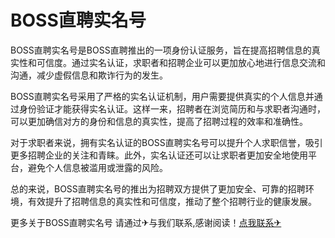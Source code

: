 # BOSS直聘实名号

BOSS直聘实名号是BOSS直聘推出的一项身份认证服务，旨在提高招聘信息的真实性和可信度。通过实名认证，求职者和招聘企业可以更加放心地进行信息交流和沟通，减少虚假信息和欺诈行为的发生。

BOSS直聘实名号采用了严格的实名认证机制，用户需要提供真实的个人信息并通过身份验证才能获得实名认证。这样一来，招聘者在浏览简历和与求职者沟通时，可以更加确信对方的身份和信息的真实性，提高了招聘过程的效率和准确性。

对于求职者来说，拥有实名认证的BOSS直聘实名号可以提升个人求职信誉，吸引更多招聘企业的关注和青睐。此外，实名认证还可以让求职者更加安全地使用平台，避免个人信息被滥用或泄露的风险。

总的来说，BOSS直聘实名号的推出为招聘双方提供了更加安全、可靠的招聘环境，有效提升了招聘信息的真实性和可信度，推动了整个招聘行业的健康发展。

更多关于BOSS直聘实名号 请通过✈与我们联系,感谢阅读！[点我联系✈](https://blog.G208.com)